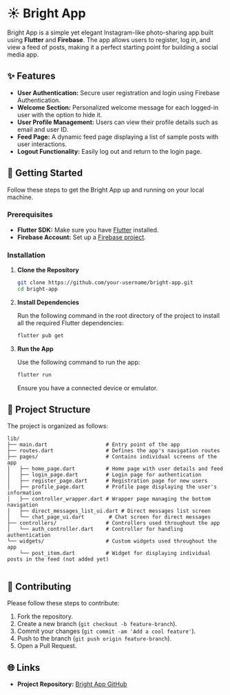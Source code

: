 # ☀️ Bright App

Bright App is a simple yet elegant Instagram-like photo-sharing app built using **Flutter** and **Firebase**. The app allows users to register, log in, and view a feed of posts, making it a perfect starting point for building a social media app.

## ✨ Features

- **User Authentication:** Secure user registration and login using Firebase Authentication.
- **Welcome Section:** Personalized welcome message for each logged-in user with the option to hide it.
- **User Profile Management:** Users can view their profile details such as email and user ID.
- **Feed Page:** A dynamic feed page displaying a list of sample posts with user interactions.
- **Logout Functionality:** Easily log out and return to the login page.

## 🚀 Getting Started

Follow these steps to get the Bright App up and running on your local machine.

### Prerequisites

- **Flutter SDK:** Make sure you have [Flutter](https://flutter.dev) installed.
- **Firebase Account:** Set up a [Firebase project](https://firebase.google.com/).

### Installation

1. **Clone the Repository**

   ```bash
   git clone https://github.com/your-username/bright-app.git
   cd bright-app
   ```

2. **Install Dependencies**

   Run the following command in the root directory of the project to install all the required Flutter dependencies:

   ```bash
   flutter pub get
   ```

3. **Run the App**

   Use the following command to run the app:

   ```bash
   flutter run
   ```

   Ensure you have a connected device or emulator.

## 📂 Project Structure

The project is organized as follows:

```
lib/
├── main.dart                   # Entry point of the app
├── routes.dart                 # Defines the app's navigation routes
├── pages/                      # Contains individual screens of the app
│   ├── home_page.dart          # Home page with user details and feed
│   ├── login_page.dart         # Login page for authentication
│   ├── register_page.dart      # Registration page for new users
│   ├── profile_page.dart       # Profile page displaying the user's information
│   ├── controller_wrapper.dart # Wrapper page managing the bottom navigation
│   ├── direct_messages_list_ui.dart # Direct messages list screen
│   └── chat_page_ui.dart        # Chat screen for direct messages
├── controllers/                # Controllers used throughout the app
│   └── auth_controller.dart    # Controller for handling authentication
└── widgets/                    # Custom widgets used throughout the app
    └── post_item.dart          # Widget for displaying individual posts in the feed (not added yet)
    
```


## 🤝 Contributing

Please follow these steps to contribute:

1. Fork the repository.
2. Create a new branch (`git checkout -b feature-branch`).
3. Commit your changes (`git commit -am 'Add a cool feature'`).
4. Push to the branch (`git push origin feature-branch`).
5. Open a Pull Request.


## 🌐 Links

- **Project Repository:** [Bright App GitHub](https://github.com/rednaksiii/brightapp)
